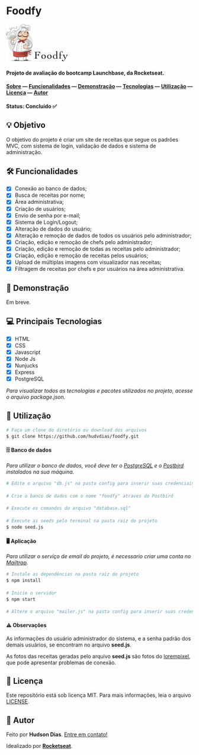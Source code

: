 # Foodfy

<img src="https://github.com/hudvdias/foodfy/blob/master/public/images/chef.png" height=100 alt="Chef do Foodfy"/> <img src="https://github.com/hudvdias/foodfy/blob/master/public/images/logo.png" alt="Foodfy" />

#### Projeto de avaliação do bootcamp Launchbase, da Rocketseat.

#### [Sobre](#-objetivo) — [Funcionalidades](#-funcionalidades) — [Demonstração](#-demonstração) — [Tecnologias](#-tecnologias) — [Utilização](#-utilização) — [Licença](#-licença) — [Autor](#-autor)

#### Status: Concluído ✅

## 💡 Objetivo

O objetivo do projeto é criar um site de receitas que segue os padrões MVC, com sistema de login, validação de dados e sistema de administração.

## 🛠 Funcionalidades

- [x] Conexão ao banco de dados;
- [x] Busca de receitas por nome;
- [x] Área administrativa;
- [x] Criação de usuários;
- [x] Envio de senha por e-mail;
- [x] Sistema de Login/Logout;
- [x] Alteração de dados do usuário;
- [x] Alteração e remoção de dados de todos os usuários pelo administrador;
- [x] Criação, edição e remoção de chefs pelo administrador;
- [x] Criação, edição e remoção de todas as receitas pelo administrador;
- [x] Criação, edição e remoção de receitas pelos usuários;
- [x] Upload de múltiplas imagens com visualizador nas receitas;
- [x] Filtragem de receitas por chefs e por usuários na área administrativa.

## 🎨 Demonstração

Em breve.

## 💻 Principais Tecnologias

- [x] HTML
- [x] CSS
- [x] Javascript
- [x] Node Js
- [x] Nunjucks
- [x] Express
- [x] PostgreSQL

*Para visualizar todos as tecnologias e pacotes utilizados no projeto, acesse o arquivo package.json.*

## 🚀 Utilização

```bash
# Faça um clone do diretório ou download dos arquivos
$ git clone https://github.com/hudvdias/foodfy.git
```

#### 🗄 Banco de dados

*Para utilizar o banco de dados, você deve ter o [PostgreSQL](https://www.postgresql.org/) e o [Postbird](https://www.electronjs.org/apps/postbird) instalados na sua máquina.*

```bash
# Edite o arquivo "db.js" na pasta config para inserir suas credenciais do Postbird

# Crie o banco de dados com o nome "foodfy" através do Postbird

# Execute os comandos do arquivo "database.sql"

# Execute as seeds pelo terminal na pasta raiz do projeto
$ node seed.js
```

#### 🖥 Aplicação

*Para utilizar o serviço de email do projeto, é necessario criar uma conta no [Mailtrap](https://mailtrap.io/).*

```bash
# Instale as dependências na pasta raiz do projeto
$ npm install

# Inicie o servidor
$ npm start

# Altere o arquivo "mailer.js" na pasta config para inserir suas credenciais do Mailtrap
```

#### ⚠ Observações

As informações do usuário administrador do sistema, e a senha padrão dos demais usuários, se encontram no arquivo **seed.js**.

As fotos das receitas geradas pelo arquivo **seed.js** são fotos do [lorempixel](http://lorempixel.com/), que pode apresentar problemas de conexão.

## 📃 Licença

Este repositório está sob licença MIT. Para mais informações, leia o arquivo [LICENSE](https://github.com/hudvdias/foodfy/blob/master/LICENSE).

## 🧑 Autor

Feito por **Hudson Dias**. [Entre em contato!](https://www.linkedin.com/in/hudvdias/)

Idealizado por [**Rocketseat**](https://rocketseat.com.br/).
